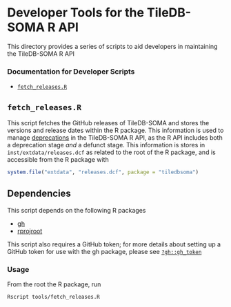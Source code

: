 # Developer Tools for the TileDB-SOMA R API

This directory provides a series of scripts to aid developers in maintaining the TileDB-SOMA R API

### Documentation for Developer Scripts

- [`fetch_releases.R`](#fetch_releases.R)

## `fetch_releases.R`

This script fetches the GitHub releases of TileDB-SOMA and stores the versions and release dates within the R package. This information is used to manage [deprecations](https://github.com/single-cell-data/TileDB-SOMA/blob/main/dev_docs/POLICIES.md) in the TileDB-SOMA R API, as the R API includes both a deprecation stage _and_ a defunct stage. This information is stores in `inst/extdata/releases.dcf` as related to the root of the R package, and is accessible from the R package with

```r
system.file("extdata", "releases.dcf", package = "tiledbsoma")
```

## Dependencies

This script depends on the following R packages

- [gh](https://cran.r-project.org/package=gh)
- [rprojroot](https://cran.r-project.org/package=rprojroot)

This script also requires a GitHub token; for more details about setting up a GitHub token for use with the gh package, please see [`?gh::gh_token`](https://gh.r-lib.org/reference/gh_token.html)

### Usage

From the root the R package, run

```shell
Rscript tools/fetch_releases.R
```
